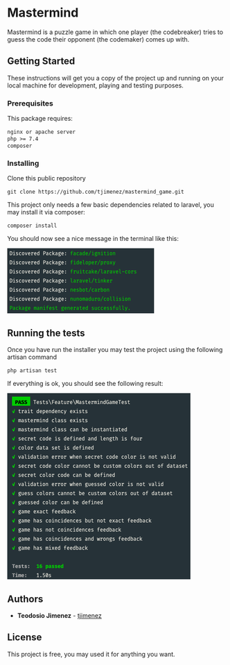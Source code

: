 # Mastermind

Mastermind is a puzzle game in which one player (the codebreaker) tries to guess the code their opponent (the codemaker) comes up with.

## Getting Started

These instructions will get you a copy of the project up and running on your local machine for development, playing and testing purposes. 

### Prerequisites
This package requires:
```
nginx or apache server
php >= 7.4
composer
```

### Installing
Clone this public repository
```
git clone https://github.com/tjimenez/mastermind_game.git
```

This project only needs a few basic dependencies related to laravel, you may install it via composer:
```
composer install
```

You should now see a nice message in the terminal like this:

![Composer Installation](install_successed.png)

## Running the tests

Once you have run the installer you may test the project using the following artisan command
```
php artisan test
```

If everything is ok, you should see the following result:

![Test Result](test_result.png)

## Authors

* **Teodosio Jimenez** - [tjimenez](https://github.com/tjimenez)

## License

This project is free, you may used it for anything you want. 
